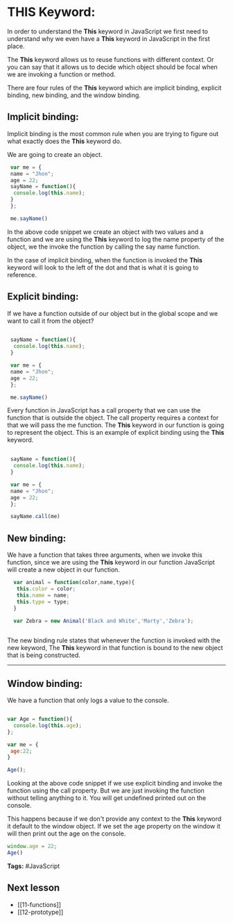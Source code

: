 # THIS Keyword:
In order to understand the **This** keyword in JavaScript we first need to understand why we even have a **This** keyword in JavaScript in the first place.

The **This** keyword allows us to reuse functions with different context. Or you can say that it allows us to decide which object should be focal when we are invoking a function or method.

There are four rules of the **This** keyword which are implicit binding, explicit binding, new binding, and the window binding.

## Implicit binding:
Implicit binding is the most common rule when you are trying to figure out what exactly does the **This** keyword do.

We are going to create an object.

```jsx
 var me = {
 name = "Jhon";
 age = 22;
 sayName = function(){
  console.log(this.name);
 }
 };

 me.sayName()
```

In the above code snippet we create an object with two values and a function and we are using the **This** keyword to log the name property of the object, we the invoke the function by calling the say name function.

In the case of implicit binding, when the function is invoked the **This** keyword will look to the left of the dot and that is what it is going to reference.

## Explicit binding:
If we have a function outside of our object but in the global scope and we want to call it from the object?

```jsx
 
 sayName = function(){
  console.log(this.name);
 }

 var me = {
 name = "Jhon";
 age = 22;
 };

 me.sayName()
```

Every function in JavaScript has a call property that we can use the function that is outside the object. The call property requires a context for that we will pass the me function. The **This** keyword in our function is going to represent the object. This is an example of explicit binding using the **This** keyword.

```jsx
 
 sayName = function(){
  console.log(this.name);
 }

 var me = {
 name = "Jhon";
 age = 22;
 };

 sayName.call(me)
```

## New binding:
We have a function that takes three arguments, when we invoke this function, since we are using the **This** keyword in our function JavaScript will create a new object in our function.
```jsx
  var animal = function(color,name,type){
   this.color = color;
   this.name = name;
   this.type = type;
  }

  var Zebra = new Animal('Black and White','Marty','Zebra');
  
```

The new binding rule states that whenever the function is invoked with the new keyword, The **This** keyword in that function is bound to the new object that is being constructed.

---
## Window binding:
We have a function that only logs a value to the console.

```jsx

var Age = function(){
  console.log(this.age);
};

var me = {
 age:22;
}

Age();

```

Looking at the above code snippet if we use explicit binding and invoke the function using the call property. But we are just invoking the function without telling anything to it. You will get undefined printed out on the console.

This happens because if we don't provide any context to the **This** keyword it default to the window object. If we set the age property on the window it will then print out the age on the console.
```jsx
window.age = 22;
Age()
```

**Tags:** #JavaScript  

## Next lesson
- [[11-functions]]
- [[12-prototype]]